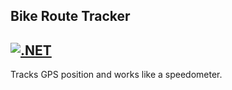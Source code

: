 ## Bike Route Tracker
[![.NET](https://github.com/janovrom/BikeRouteTracker/actions/workflows/dotnet.yml/badge.svg)](https://github.com/janovrom/BikeRouteTracker/actions/workflows/dotnet.yml)
---
Tracks GPS position and works like a speedometer.
